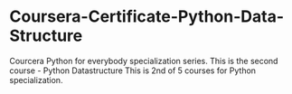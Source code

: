 # Coursera-Certificate-Python-Data-Structure
Courcera Python for everybody specialization series. This is the second course - Python Datastructure
This is 2nd of 5 courses for Python specialization. 
